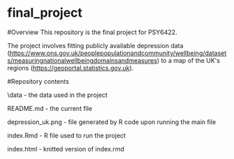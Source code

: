 # final_project

#Overview
This repository is the final project for PSY6422. 

The project involves fitting publicly available depression data (https://www.ons.gov.uk/peoplepopulationandcommunity/wellbeing/datasets/measuringnationalwellbeingdomainsandmeasures) to a map of the UK's regions (https://geoportal.statistics.gov.uk). 

#Repository contents

\data - the data used in the project

README.md - the current file

depression_uk.png - file generated by R code upon running the main file

index.Rmd - R file used to run the project

index.html - knitted version of index.rmd
